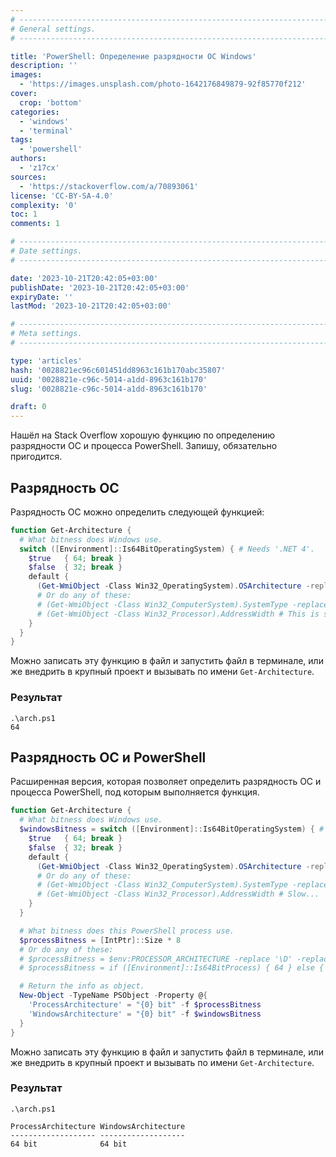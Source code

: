 ```yaml
---
# -------------------------------------------------------------------------------------------------------------------- #
# General settings.
# -------------------------------------------------------------------------------------------------------------------- #

title: 'PowerShell: Определение разрядности ОС Windows'
description: ''
images:
  - 'https://images.unsplash.com/photo-1642176849879-92f85770f212'
cover:
  crop: 'bottom'
categories:
  - 'windows'
  - 'terminal'
tags:
  - 'powershell'
authors:
  - 'z17cx'
sources:
  - 'https://stackoverflow.com/a/70893061'
license: 'CC-BY-SA-4.0'
complexity: '0'
toc: 1
comments: 1

# -------------------------------------------------------------------------------------------------------------------- #
# Date settings.
# -------------------------------------------------------------------------------------------------------------------- #

date: '2023-10-21T20:42:05+03:00'
publishDate: '2023-10-21T20:42:05+03:00'
expiryDate: ''
lastMod: '2023-10-21T20:42:05+03:00'

# -------------------------------------------------------------------------------------------------------------------- #
# Meta settings.
# -------------------------------------------------------------------------------------------------------------------- #

type: 'articles'
hash: '0028821ec96c601451dd8963c161b170abc35807'
uuid: '0028821e-c96c-5014-a1dd-8963c161b170'
slug: '0028821e-c96c-5014-a1dd-8963c161b170'

draft: 0
---
```


Нашёл на Stack Overflow хорошую функцию по определению разрядности ОС и процесса PowerShell. Запишу, обязательно пригодится.

<!--more-->

## Разрядность ОС

Разрядность ОС можно определить следующей функцией:

```powershell
function Get-Architecture {
  # What bitness does Windows use.
  switch ([Environment]::Is64BitOperatingSystem) { # Needs '.NET 4'.
    $true   { 64; break }
    $false  { 32; break }
    default {
      (Get-WmiObject -Class Win32_OperatingSystem).OSArchitecture -replace '\D'
      # Or do any of these:
      # (Get-WmiObject -Class Win32_ComputerSystem).SystemType -replace '\D' -replace '86', '32'
      # (Get-WmiObject -Class Win32_Processor).AddressWidth # This is slow...
    }
  }
}
```

Можно записать эту функцию в файл и запустить файл в терминале, или же внедрить в крупный проект и вызывать по имени `Get-Architecture`.

### Результат

```terminal {os="windows"}
.\arch.ps1
64
```

## Разрядность ОС и PowerShell

Расширенная версия, которая позволяет определить разрядность ОС и процесса PowerShell, под которым выполняется функция.

```powershell
function Get-Architecture {
  # What bitness does Windows use.
  $windowsBitness = switch ([Environment]::Is64BitOperatingSystem) { # Needs '.NET 4'.
    $true   { 64; break }
    $false  { 32; break }
    default {
      (Get-WmiObject -Class Win32_OperatingSystem).OSArchitecture -replace '\D'
      # Or do any of these:
      # (Get-WmiObject -Class Win32_ComputerSystem).SystemType -replace '\D' -replace '86', '32'
      # (Get-WmiObject -Class Win32_Processor).AddressWidth # Slow...
    }
  }

  # What bitness does this PowerShell process use.
  $processBitness = [IntPtr]::Size * 8
  # Or do any of these:
  # $processBitness = $env:PROCESSOR_ARCHITECTURE -replace '\D' -replace '86|ARM', '32'
  # $processBitness = if ([Environment]::Is64BitProcess) { 64 } else { 32 }

  # Return the info as object.
  New-Object -TypeName PSObject -Property @{
    'ProcessArchitecture' = "{0} bit" -f $processBitness
    'WindowsArchitecture' = "{0} bit" -f $windowsBitness
  }
}
```

Можно записать эту функцию в файл и запустить файл в терминале, или же внедрить в крупный проект и вызывать по имени `Get-Architecture`.

### Результат

```terminal {os="windows"}
.\arch.ps1

ProcessArchitecture WindowsArchitecture
------------------- -------------------
64 bit              64 bit
```
